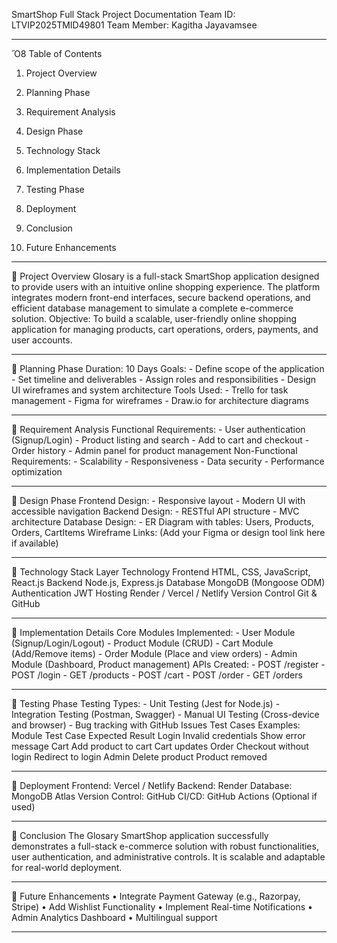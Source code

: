 SmartShop Full Stack Project Documentation
Team ID: LTVIP2025TMID49801
Team Member: Kagitha Jayavamsee
________________________________________
Ὅ8 Table of Contents
1.	Project Overview

2.	Planning Phase

3.	Requirement Analysis

4.	Design Phase

5.	Technology Stack

6.	Implementation Details

7.	Testing Phase

8.	Deployment

9.	Conclusion

10.	Future Enhancements
________________________________________
🔹 Project Overview
Glosary is a full-stack SmartShop application designed to provide users with an intuitive online shopping experience. The platform integrates modern front-end interfaces, secure backend operations, and efficient database management to simulate a complete e-commerce solution.
Objective:
To build a scalable, user-friendly online shopping application for managing products, cart operations, orders, payments, and user accounts.
________________________________________
🔹 Planning Phase
Duration: 10 Days
Goals: - Define scope of the application - Set timeline and deliverables - Assign roles and responsibilities - Design UI wireframes and system architecture
Tools Used: - Trello for task management - Figma for wireframes - Draw.io for architecture diagrams
________________________________________
🔹 Requirement Analysis
Functional Requirements: - User authentication (Signup/Login) - Product listing and search - Add to cart and checkout - Order history - Admin panel for product management
Non-Functional Requirements: - Scalability - Responsiveness - Data security - Performance optimization
________________________________________
🔹 Design Phase
Frontend Design: - Responsive layout - Modern UI with accessible navigation
Backend Design: - RESTful API structure - MVC architecture
Database Design: - ER Diagram with tables: Users, Products, Orders, CartItems
Wireframe Links:
(Add your Figma or design tool link here if available)
________________________________________
🔹 Technology Stack
Layer	Technology
Frontend	HTML, CSS, JavaScript, React.js
Backend	Node.js, Express.js
Database	MongoDB (Mongoose ODM)
Authentication	JWT
Hosting	Render / Vercel / Netlify
Version Control	Git & GitHub
________________________________________
🔹 Implementation Details
Core Modules Implemented: - User Module (Signup/Login/Logout) - Product Module (CRUD) - Cart Module (Add/Remove items) - Order Module (Place and view orders) - Admin Module (Dashboard, Product management)
APIs Created: - POST /register - POST /login - GET /products - POST /cart - POST /order - GET /orders
________________________________________
🔹 Testing Phase
Testing Types: - Unit Testing (Jest for Node.js) - Integration Testing (Postman, Swagger) - Manual UI Testing (Cross-device and browser) - Bug tracking with GitHub Issues
Test Cases Examples:
Module	Test Case	Expected Result
Login	Invalid credentials	Show error message
Cart	Add product to cart	Cart updates
Order	Checkout without login	Redirect to login
Admin	Delete product	Product removed
________________________________________
🔹 Deployment
Frontend: Vercel / Netlify
Backend: Render
Database: MongoDB Atlas
Version Control: GitHub
CI/CD: GitHub Actions (Optional if used)
________________________________________
🔹 Conclusion
The Glosary SmartShop application successfully demonstrates a full-stack e-commerce solution with robust functionalities, user authentication, and administrative controls. It is scalable and adaptable for real-world deployment.
________________________________________
🔹 Future Enhancements
•	Integrate Payment Gateway (e.g., Razorpay, Stripe)
•	Add Wishlist Functionality
•	Implement Real-time Notifications
•	Admin Analytics Dashboard
•	Multilingual support
________________________________________

